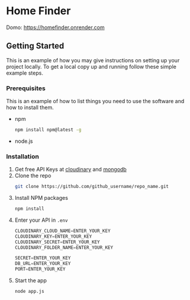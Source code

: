 # Home Finder
Domo: https://homefinder.onrender.com


## Getting Started

This is an example of how you may give instructions on setting up your project locally.
To get a local copy up and running follow these simple example steps.

### Prerequisites

This is an example of how to list things you need to use the software and how to install them.
* npm
  ```sh
  npm install npm@latest -g
  ```
* node.js
### Installation

1. Get free API Keys at [cloudinary](https://cloudinary.com/) and [mongodb](https://www.mongodb.com)
2. Clone the repo
   ```sh
   git clone https://github.com/github_username/repo_name.git
   ```
3. Install NPM packages
   ```sh
   npm install
   ```
4. Enter your API in `.env`
   ```js
   CLOUDINARY_CLOUD_NAME=ENTER_YOUR_KEY
   CLOUDINARY_KEY=ENTER_YOUR_KEY
   CLOUDINARY_SECRET=ENTER_YOUR_KEY
   CLOUDINARY_FOLDER_NAME=ENTER_YOUR_KEY

   SECRET=ENTER_YOUR_KEY
   DB_URL=ENTER_YOUR_KEY
   PORT=ENTER_YOUR_KEY
   ```
5. Start the app
	```sh
	node app.js
	```

